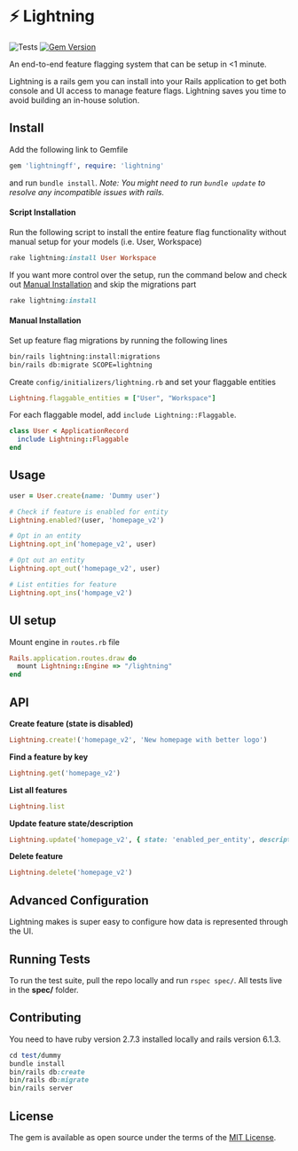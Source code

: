 # ⚡️ Lightning

![Tests](https://github.com/LightningFF/lightning/actions/workflows/run_test.yml/badge.svg) [![Gem Version](https://badge.fury.io/rb/lightningff.svg)](https://badge.fury.io/rb/lightningff)

An end-to-end feature flagging system that can be setup in <1 minute.

Lightning is a rails gem you can install into your Rails application to get both console and UI access to manage feature flags. Lightning saves you time to avoid building an in-house solution. 

## Install

Add the following link to Gemfile
```ruby
gem 'lightningff', require: 'lightning'
```
and run `bundle install`. _Note: You might need to run `bundle update` to resolve any incompatible issues with rails._

#### Script Installation
Run the following script to install the entire feature flag functionality without manual setup for your models (i.e. User, Workspace)
```ruby
rake lightning:install User Workspace
```
If you want more control over the setup, run the command below and check out [Manual Installation](#manual-installation) and skip the migrations part
```ruby
rake lightning:install
```

#### Manual Installation
Set up feature flag migrations by running the following lines
```bash
bin/rails lightning:install:migrations
bin/rails db:migrate SCOPE=lightning
```

Create `config/initializers/lightning.rb` and set your flaggable entities
```ruby
Lightning.flaggable_entities = ["User", "Workspace"]
```
For each flaggable model, add `include Lightning::Flaggable`.
```ruby
class User < ApplicationRecord
  include Lightning::Flaggable
end
```

## Usage

```ruby
user = User.create(name: 'Dummy user')

# Check if feature is enabled for entity
Lightning.enabled?(user, 'homepage_v2')

# Opt in an entity
Lightning.opt_in('homepage_v2', user)

# Opt out an entity
Lightning.opt_out('homepage_v2', user)

# List entities for feature
Lightning.opt_ins('hompage_v2')
```

## UI setup

Mount engine in `routes.rb` file
```ruby
Rails.application.routes.draw do
  mount Lightning::Engine => "/lightning"
end
```

## API

**Create feature (state is disabled)**

```ruby
Lightning.create!('homepage_v2', 'New homepage with better logo')
```

**Find a feature by key**

```ruby
Lightning.get('homepage_v2')
```

**List all features**

```ruby
Lightning.list
```

**Update feature state/description**

```ruby
Lightning.update('homepage_v2', { state: 'enabled_per_entity', description: 'Homepage with new nav' })
```

**Delete feature**

```ruby
Lightning.delete('homepage_v2')
```

## Advanced Configuration

Lightning makes is super easy to configure how data is represented through the UI. 

## Running Tests

To run the test suite, pull the repo locally and run `rspec spec/`. All tests live in the **spec/** folder.


## Contributing

You need to have ruby version 2.7.3 installed locally and rails version 6.1.3. 

```ruby
cd test/dummy
bundle install
bin/rails db:create
bin/rails db:migrate
bin/rails server
```

## License
The gem is available as open source under the terms of the [MIT License](https://opensource.org/licenses/MIT).
